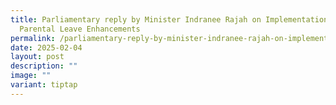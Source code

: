 ```yaml
---
title: Parliamentary reply by Minister Indranee Rajah on Implementation of
  Parental Leave Enhancements
permalink: /parliamentary-reply-by-minister-indranee-rajah-on-implementation-of-parental-leave-enhancements/
date: 2025-02-04
layout: post
description: ""
image: ""
variant: tiptap
---
```


